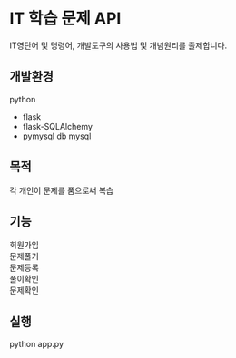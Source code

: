 # IT 학습 문제 API

IT영단어 및 명령어, 개발도구의 사용법 및 개념원리를 출제합니다.

## 개발환경

python

- flask
- flask-SQLAlchemy
- pymysql
  db mysql

## 목적

각 개인이 문제를 품으로써 복습

## 기능

회원가입  
문제풀기  
문제등록  
풀이확인  
문제확인

## 실행

python app.py
